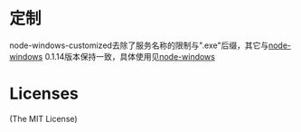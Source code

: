 # 定制

node-windows-customized去除了服务名称的限制与".exe"后缀，其它与[node-windows](http://github.com/coreybutler/node-windows) 0.1.14版本保持一致，具体使用见[node-windows](http://github.com/coreybutler/node-windows)

# Licenses

(The MIT License)